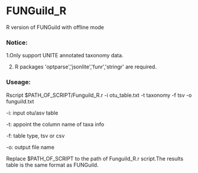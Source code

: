 # FUNGuild_R
R version of FUNGuild with offline mode

### Notice:
1.Only support UNITE annotated taxonomy data.

2. R packages 'optparse','jsonlite','funr','stringr' are required.

### Useage:
Rscript $PATH_OF_SCRIPT/Funguild_R.r -i otu_table.txt -t taxonomy -f tsv -o funguild.txt

-i: input otu/asv table

-t: appoint the column name of taxa info

-f: table type, tsv or csv

-o: output file name

Replace $PATH_OF_SCRIPT to the path of Funguild_R.r script.The results table is the same format as FUNGuild.
